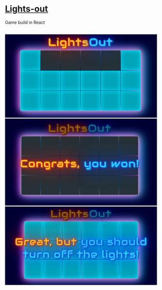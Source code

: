 # [Lights-out](https://michal-w-dev.github.io/Lights-out/)
<p> Game build in React </p>
<br>
<img src="imgs/readme1.png" width="700px">
<img src="imgs/readme3.png" width="700px">
<img src="imgs/readme4.png" width="700px">
